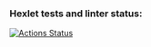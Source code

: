 ### Hexlet tests and linter status:
[![Actions Status](https://github.com/EllySmith/frontend-project-46/workflows/hexlet-check/badge.svg)](https://github.com/EllySmith/frontend-project-46/actions)